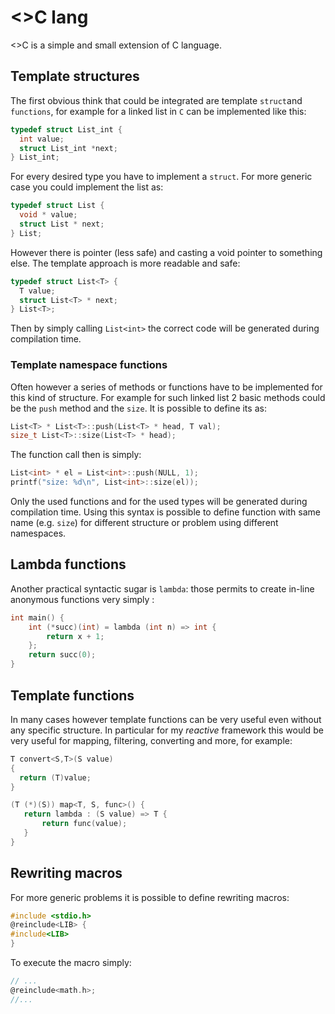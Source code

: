 # <>C lang
&lt;>C is a simple and small extension of C language.

## Template structures

The first obvious think that could be integrated are template `struct`and `functions`, for example for a linked list in `C`  can be implemented like this: 

```C
typedef struct List_int {
  int value;
  struct List_int *next;
} List_int;
```
For every desired type you have to implement a `struct`.
For more generic case you could implement the list as:

```C
typedef struct List {
  void * value;
  struct List * next;
} List;
```
However there is pointer (less safe) and casting a void pointer to something else.
The template approach is more readable and safe:

```c
typedef struct List<T> {
  T value;
  struct List<T> * next;
} List<T>;
```

Then by simply calling `List<int>` the correct code will be generated during compilation time.

### Template namespace functions

Often however a series of methods or functions have to be implemented for this kind of structure. For example for such linked list 2 basic methods could be the `push` method and the `size`. It is possible to define its as:
```c
List<T> * List<T>::push(List<T> * head, T val);
size_t List<T>::size(List<T> * head);
```
The function call then is simply:
```c
List<int> * el = List<int>::push(NULL, 1);
printf("size: %d\n", List<int>::size(el));
```
Only the used functions and for the used types will be generated during compilation time.
Using this syntax is possible to define function with same name (e.g. `size`) for different structure or problem using different namespaces.

## Lambda functions

Another practical syntactic sugar is `lambda`: those permits to create in-line anonymous functions very simply :

```c
int main() {
    int (*succ)(int) = lambda (int n) => int {
        return x + 1;
    };
    return succ(0);
}
```

## Template functions

In many cases however template functions can be very useful even without any specific structure. In particular for my _reactive_ framework this would be very useful for mapping, filtering, converting and more, for example:
```c
T convert<S,T>(S value)
{
  return (T)value;
}

(T (*)(S)) map<T, S, func>() {
   return lambda : (S value) => T {
       return func(value);
   } 
}
```

## Rewriting macros
For more generic problems it is possible to define rewriting macros:

```c
#include <stdio.h>
@reinclude<LIB> {
#include<LIB>
}
```
To execute the macro simply:

```c
// ...
@reinclude<math.h>;
//...
```

